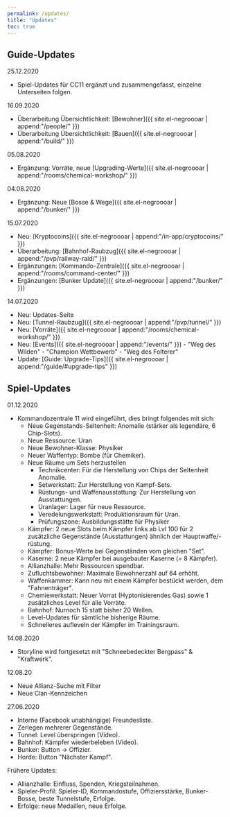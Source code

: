 ```yaml
---
permalink: /updates/
title: "Updates"
toc: true
---
```


## Guide-Updates

25.12.2020
* Spiel-Updates für CC11 ergänzt und zusammengefasst, einzelne Unterseiten folgen.

16.09.2020
* Überarbeitung Übersichtlichkeit: [Bewohner]({{ site.el-negroooar | append:"/people/" }})
* Überarbeitung Übersichtlichkeit: [Bauen]({{ site.el-negroooar | append:"/build/" }})

05.08.2020
* Ergänzung: Vorräte, neue [Upgrading-Werte]({{ site.el-negroooar | append:"/rooms/chemical-workshop/" }}) 

04.08.2020
* Ergänzung: Neue [Bosse & Wege]({{ site.el-negroooar | append:"/bunker/" }}) 


15.07.2020
* Neu: [Kryptocoins]({{ site.el-negroooar | append:"/in-app/cryptocoins/" }}) 
* Überarbeitung: [Bahnhof-Raubzug]({{ site.el-negroooar | append:"/pvp/railway-raid/" }}) 
* Ergänzungen: [Kommando-Zentrale]({{ site.el-negroooar | append:"/rooms/command-center/" }}) 
* Ergänzungen: [Bunker Update]({{ site.el-negroooar | append:"/bunker/" }}) 

14.07.2020
* Neu: Updates-Seite
* Neu: [Tunnel-Raubzug]({{ site.el-negroooar | append:"/pvp/tunnel/" }}) 
* Neu: [Vorräte]({{ site.el-negroooar | append:"/rooms/chemical-workshop/" }}) 
* Neu: [Events]({{ site.el-negroooar | append:"/events/" }}) - "Weg des Wilden" - "Champion Wettbewerb" - "Weg des Folterer"
* Update: [Guide: Upgrade-Tips]({{ site.el-negroooar | append:"/guide/#upgrade-tips" }})

## Spiel-Updates

01.12.2020
* Kommandozentrale 11 wird eingeführt, dies bringt folgendes mit sich:
  * Neue Gegenstands-Seltenheit: Anomalie (stärker als legendäre, 6 Chip-Slots).
  * Neue Ressource: Uran
  * Neue Bewohner-Klasse: Physiker
  * Neuer Waffentyp: Bombe (für Chemiker).
  * Neue Räume um Sets herzustellen
    * Technikcenter: Für die Herstellung von Chips der Seltenheit Anomalie.
	* Setwerkstatt: Zur Herstellung von Kampf-Sets.
	* Rüstungs- und Waffenausstattung: Zur Herstellung von Ausstattungen.
	* Uranlager: Lager für neue Ressource.
	* Veredelungswerkstatt: Produktionsraum für Uran.
	* Prüfungszone: Ausbildungsstätte für Physiker
  * Kämpfer: 2 neue Slots beim Kämpfer links ab Lvl 100 für 2 zusätzliche Gegenstände (Ausstattungen) ähnlich der Hauptwaffe/-rüstung.
  * Kämpfer: Bonus-Werte bei Gegenständen vom gleichen "Set".
  * Kaserne: 2 neue Kämpfer bei ausgebauter Kaserne (= 8 Kämpfer).
  * Allianzhalle: Mehr Ressourcen spendbar.
  * Zufluchtsbewohner: Maximale Bewohnerzahl auf 64 erhöht.
  * Waffenkammer: Kann neu mit einem Kämpfer bestückt werden, dem "Fahnenträger".
  * Chemiewerkstatt: Neuer Vorrat (Hyptonisierendes Gas) sowie 1 zusätzliches Level für alle Vorräte.
  * Bahnhof: Nurnoch 15 statt bisher 20 Wellen.
  * Level-Updates für sämtliche bisherige Räume.
  * Schnelleres aufleveln der Kämpfer im Trainingsraum.
  

14.08.2020
* Storyline wird fortgesetzt mit "Schneebedeckter Bergpass" & "Kraftwerk".

12.08.20
* Neue Allianz-Suche mit Filter
* Neue Clan-Kennzeichen

27.06.2020
* Interne (Facebook unabhängige) Freundesliste.
* Zerlegen mehrerer Gegenstände.
* Tunnel: Level überspringen (Video).
* Bahnhof: Kämpfer wiederbeleben (Video).
* Bunker: Button -> Offizier.
* Horde: Button "Nächster Kampf".

Frühere Updates:
* Allianzhalle: Einfluss, Spenden, Kriegsteilnahmen.
* Spieler-Profil: Spieler-ID, Kommandostufe, Offiziersstärke, Bunker-Bosse, beste Tunnelstufe, Erfolge.
* Erfolge: neue Medaillen, neue Erfolge.

